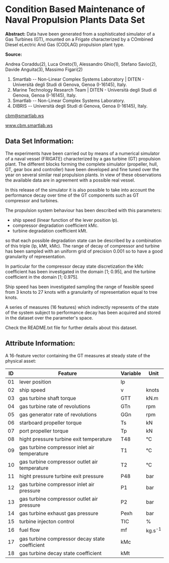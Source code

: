 # Condition Based Maintenance of Naval Propulsion Plants Data Set

**Abstract:** Data have been generated from a sophisticated simulator of a Gas Turbines (GT), mounted on a Frigate characterized by a COmbined Diesel eLectric And Gas (CODLAG) propulsion plant type.

**Source:**

Andrea Coraddu(2), Luca Oneto(1), Alessandro Ghio(1), Stefano Savio(2), Davide Anguita(3), Massimo Figari(2)

1. Smartlab -- Non-Linear Complex Systems Laboratory | DITEN - Università degli Studi di Genova, Genoa (I-16145), Italy.
2. Marine Technology Research Team | DITEN - Università degli Studi di Genova, Genoa (I-16145), Italy.
3. Smartlab -- Non-Linear Complex Systems Laboratory.
4. DIBRIS -- Università degli Studi di Genova, Genoa (I-16145), Italy.

cbm@smartlab.ws

www.cbm.smartlab.ws

## Data Set Information:

The experiments have been carried out by means of a numerical simulator of a naval vessel (FRIGATE) characterized by a gas turbine (GT) propulsion plant. The different blocks forming the complete simulator (propeller, hull, GT, gear box and controller) have been developed and fine tuned over the year on several similar real propulsion plants. In view of these observations the available data are in agreement with a possible real vessel.

In this release of the simulator it is also possible to take into account the performance decay over time of the GT components such as GT compressor and turbines.

The propulsion system behaviour has been described with this parameters:
- ship speed (linear function of the lever position lp).
- compressor degradation coefficient kMc.
- turbine degradation coefficient kMt.

so that each possible degradation state can be described by a combination of this triple (lp, kMt, kMc).
The range of decay of compressor and turbine has been sampled with an uniform grid of precision 0.001 so to have a good granularity of representation.

In particular for the compressor decay state discretization the kMc coefficient has been investigated in the domain [1; 0.95], and the turbine coefficient in the domain [1; 0.975].

Ship speed has been investigated sampling the range of feasible speed from 3 knots to 27 knots with a granularity of representation equal to tree knots.

A series of measures (16 features) which indirectly represents of the state of the system subject to performance decay has been acquired and stored in the dataset over the parameter's space.

Check the README.txt file for further details about this dataset.

## Attribute Information:

A 16-feature vector containing the GT measures at steady state of the physical asset:

ID | Feature | Variable | Unit
---|---------|----------|-----
01 | lever position | lp |
02 | ship speed | v | knots
03 | gas turbine shaft torque | GTT | kN.m
04 | gas turbine rate of revolutions | GTn | rpm
05 | gas generator rate of revolutions | GGn | rpm
06 | starboard propeller torque | Ts | kN
07 | port propeller torque | Tp | kN
08 | hight pressure turbine exit temperature | T48 | °C
09 | gas turbine compressor inlet air temperature | T1 | °C
10 | gas turbine compressor outlet air temperature | T2 | °C
11 | hight pressure turbine exit pressure | P48 | bar
12 | gas turbine compressor inlet air pressure | P1 | bar
13 | gas turbine compressor outlet air pressure | P2 | bar
14 | gas turbine exhaust gas pressure | Pexh | bar
15 | turbine injecton control | TIC | %
16 | fuel flow | mf | kg.s<sup>-1<sup>
17 | gas turbine compressor decay state coefficient | kMc |
18 | gas turbine decay state coefficient | kMt |
